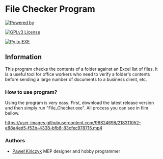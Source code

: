 
# File Checker Program

[![Powered by](https://img.shields.io/badge/Powered%20by-Python3-red.svg)](https://www.python.org/downloads/)

[![GPLv3 License](https://img.shields.io/badge/License-GPL%20v3-yellow.svg)](https://opensource.org/licenses/)

[![Py to EXE](https://img.shields.io/badge/Py_to_EXE_by-Auto_PY_to_EXE-blue.svg)](https://github.com/brentvollebregt/auto-py-to-exe)

## Information

This program checks the contents of a folder against an Excel list of files. It is a useful tool for office workers who need to verify a folder's contents before sending a large number of documents to a business client, etc.

### How to use program?

Using the program is very easy. First, download the latest release version and then simply run "File_Checker.exe". All process you can see in film bellow.

https://user-images.githubusercontent.com/96824698/218311052-e88a4ed5-f53b-4338-bfb8-83cfec978715.mp4

### Authors

- [Paweł Kińczyk](https://produktywnyprojektant.com/o-mnie/) MEP designer and hobby programmer
